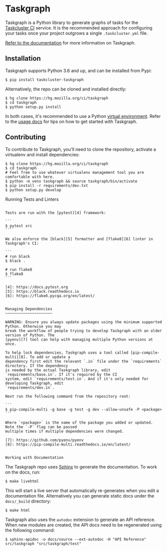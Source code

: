 Taskgraph
=========

Taskgraph is a Python library to generate graphs of tasks for the [Taskcluster CI][0] service. It is
the recommended approach for configuring your tasks once your project outgrows a single
`.taskcluster.yml` file.

[Refer to the documentation][1] for more information on Taskgraph.

[0]: https://taskcluster.net/
[1]: https://taskcluster-taskgraph.readthedocs.io/en/latest/index.html

Installation
------------

Taskgraph supports Python 3.6 and up, and can be installed from Pypi:

```
$ pip install taskcluster-taskgraph
```

Alternatively, the repo can be cloned and installed directly:

```
$ hg clone https://hg.mozilla.org/ci/taskgraph
$ cd taskgraph
$ python setup.py install
```

In both cases, it's recommended to use a Python [virtual environment][2]. Refer to the
[usage docs][3] for tips on how to get started with Taskgraph.

[2]: https://docs.python.org/3/tutorial/venv.html
[3]: https://taskcluster-taskgraph.readthedocs.io/en/latest/usage/using_taskgraph.html

Contributing
------------

To contribute to Taskgraph, you'll need to clone the repository, activate a virtualenv and install
dependencies:

```
$ hg clone https://hg.mozilla.org/ci/taskgraph
$ cd taskgraph
# Feel free to use whatever virtualenv management tool you are comfortable with here.
$ python -m venv taskgraph && source taskgraph/bin/activate
$ pip install -r requirements/dev.txt
$ python setup.py develop
```

Running Tests and Linters
~~~~~~~~~~~~~~~~~~~~~~~~~

Tests are run with the [pytest][4] framework:

```
$ pytest src
```

We also enforce the [black][5] formatter and [flake8][6] linter in Taskgraph's CI:

```
# run black
$ black .

# run flake8
$ flake8
```

[4]: https://docs.pytest.org
[5]: https://black.readthedocs.io
[6]: https://flake8.pycqa.org/en/latest/


Managing Dependencies
~~~~~~~~~~~~~~~~~~~~~

WARNING: Ensure you always update packages using the minimum supported Python. Otherwise you may
break the workflow of people trying to develop Taskgraph with an older version of Python. The
[pyenv][7] tool can help with managing multiple Python versions at once.

To help lock dependencies, Taskgraph uses a tool called [pip-compile-multi][8]. To add or update a
dependency first edit the relevant `.in` file under the `requirements` directory. If the dependency
is needed by the actual Taskgraph library, edit `requirements/base.in`. If it's required by the CI
system, edit `requirements/test.in`. And if it's only needed for developing Taskgraph, edit
`requirements/dev.in`.

Next run the following command from the repository root:

```
$ pip-compile-multi -g base -g test -g dev --allow-unsafe -P <package>
```

Where `<package>` is the name of the package you added or updated. Note the `-P` flag can be passed
multiple times if multiple dependencies were changed.

[7]: https://github.com/pyenv/pyenv
[8]: https://pip-compile-multi.readthedocs.io/en/latest/


Working with Documentation
~~~~~~~~~~~~~~~~~~~~~~~~~~

The Taskgraph repo uses [Sphinx][9] to generate the documentation. To work on the docs, run:

```
$ make livehtml
```

This will start a live server that automatically re-generates when you edit a documentation file.
Alternatively you can generate static docs under the `docs/_build` directory:

```
$ make html
```

Taskgraph also uses the `autodoc` extension to generate an API reference. When new modules are
created, the API docs need to be regenerated using the following command:

```
$ sphinx-apidoc -o docs/source --ext-autodoc -H "API Reference" src/taskgraph "src/taskgraph/test"
```

[9]: https://www.sphinx-doc.org

